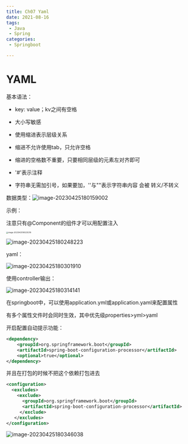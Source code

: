 ```yaml
---
title: Ch07 Yaml
date: 2021-08-16
tags:
 - Java
 - Spring
categories:
 - Springboot

---
```


# YAML

基本语法：

- key: value；kv之间有空格
- 大小写敏感

- 使用缩进表示层级关系
- 缩进不允许使用tab，只允许空格

- 缩进的空格数不重要，只要相同层级的元素左对齐即可
- '#'表示注释

- 字符串无需加引号，如果要加，''与""表示字符串内容 会被 转义/不转义

数据类型：![image-20230425180159002](https://markdown-1301334775.cos.eu-frankfurt.myqcloud.com/image-20230425180159002.png)

示例：

 注意只有@Component的组件才可以用配置注入

<img src="https://markdown-1301334775.cos.eu-frankfurt.myqcloud.com/image-20230425180235318.png" alt="image-20230425180235318" style="zoom:33%;" />

![image-20230425180248223](https://markdown-1301334775.cos.eu-frankfurt.myqcloud.com/image-20230425180248223.png)

yaml：

![image-20230425180301910](https://markdown-1301334775.cos.eu-frankfurt.myqcloud.com/image-20230425180301910.png)



使用controller输出：

![image-20230425180314141](https://markdown-1301334775.cos.eu-frankfurt.myqcloud.com/image-20230425180314141.png)



在springboot中，可以使用application.yml或application.yaml来配置属性

有多个属性文件时会同时生效，其中优先级properties>yml>yaml

开启配置自动提示功能：

```xml
<dependency>
    <groupId>org.springframework.boot</groupId>
    <artifactId>spring-boot-configuration-processor</artifactId>
    <optional>true</optional>
</dependency>
```

并且在打包的时候不把这个依赖打包进去

```xml
<configuration>
  <excludes>
    <exclude>
      <groupId>org.springframework.boot</groupId>
      <artifactId>spring-boot-configuration-processor</artifactId>
     </exclude>
   </excludes>
</configuration>
```

![image-20230425180346038](https://markdown-1301334775.cos.eu-frankfurt.myqcloud.com/image-20230425180346038.png)